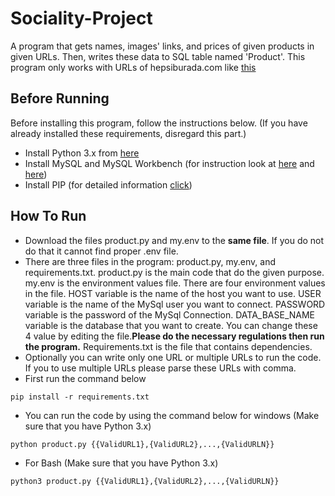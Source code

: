 # Sociality-Project

A program that gets names, images' links, and prices of given products in given URLs. Then, writes these data to SQL table named 'Product'. This program only works with URLs of hepsiburada.com like [this](https://www.hepsiburada.com/apple-macbook-pro-touch-bar-intel-core-i5-8259u-8gb-256gb-ssd-macos-13-qhd-tasinabilir-bilgisayar-mr9q2tu-a-gri-p-HBV00000CVXAY) 

## Before Running

Before installing this program, follow the instructions below. (If you have already installed these requirements, disregard this part.)
* Install Python 3.x from [here](https://www.python.org/downloads/)
* Install MySQL and MySQL Workbench (for instruction look at [here](https://dev.mysql.com/downloads/) and [here](https://www.mysql.com/products/workbench/))
* Install PIP (for detailed information [click](https://phoenixnap.com/kb/install-pip-windows))

## How To Run

* Download the files product.py and my.env to the **same file**. If you do not do that it cannot find proper .env file.
* There are three files in the program: product.py, my.env, and requirements.txt. product.py is the main code that do the given purpose. my.env is the environment values file. There are four environment values in the file. HOST variable is the name of the host you want to use. USER variable is the name of the MySql user you want to connect. PASSWORD variable is the password of the MySql Connection. DATA_BASE_NAME variable is the database that you want to create. You can change these 4 value by editing the file.**Please do the necessary regulations then run the program.** Requirements.txt is the file that contains dependencies. 
* Optionally you can write only one URL or multiple URLs to run the code. If you to use multiple URLs please parse these URLs with comma. 
* First run the command below
```
pip install -r requirements.txt
```
* You can run the code by using the command below for windows (Make sure that you have Python 3.x)
```
python product.py {{ValidURL1},{ValidURL2},...,{ValidURLN}}
```
* For Bash (Make sure that you have Python 3.x)
```
python3 product.py {{ValidURL1},{ValidURL2},...,{ValidURLN}}
```
